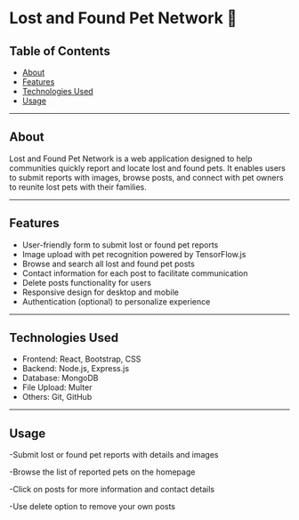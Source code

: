 
# Lost and Found Pet Network 🐾


## Table of Contents

- [About](#about)
- [Features](#features)
- [Technologies Used](#technologies-used)
- [Usage](#usage)
  

---

## About

Lost and Found Pet Network is a web application designed to help communities quickly report and locate lost and found pets. It enables users to submit reports with images, browse posts, and connect with pet owners to reunite lost pets with their families.

---

## Features

- User-friendly form to submit lost or found pet reports
- Image upload with pet recognition powered by TensorFlow.js
- Browse and search all lost and found pet posts
- Contact information for each post to facilitate communication
- Delete posts functionality for users
- Responsive design for desktop and mobile
- Authentication (optional) to personalize experience

---


## Technologies Used

- Frontend: React, Bootstrap, CSS  
- Backend: Node.js, Express.js  
- Database: MongoDB   
- File Upload: Multer  
- Others: Git, GitHub

---

## Usage
-Submit lost or found pet reports with details and images

-Browse the list of reported pets on the homepage

-Click on posts for more information and contact details

-Use delete option to remove your own posts
